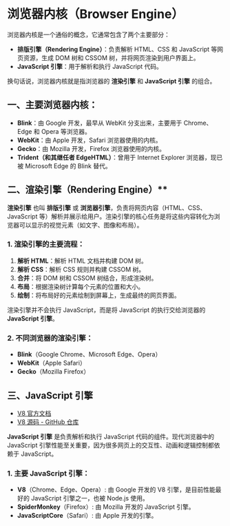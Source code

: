 # 浏览器内核（Browser Engine）

浏览器内核是一个通俗的概念，它通常包含了两个主要部分：

- **排版引擎（Rendering Engine）**：负责解析 HTML、CSS 和 JavaScript 等网页资源，生成 DOM 树和 CSSOM 树，并将网页渲染到用户界面上。
- **JavaScript 引擎**：用于解析和执行 JavaScript 代码。

换句话说，浏览器内核就是指浏览器的 **渲染引擎** 和 **JavaScript 引擎** 的组合。



## 一、主要浏览器内核：

- **Blink**：由 Google 开发，最早从 WebKit 分支出来，主要用于 Chrome、Edge 和 Opera 等浏览器。
- **WebKit**：由 Apple 开发，Safari 浏览器使用的内核。
- **Gecko**：由 Mozilla 开发，Firefox 浏览器使用的内核。
- **Trident（和其继任者 EdgeHTML）**：曾用于 Internet Explorer 浏览器，现已被 Microsoft Edge 的 Blink 替代。



## 二、渲染引擎（Rendering Engine）**

**渲染引擎** 也叫 **排版引擎** 或 **浏览器引擎**，负责将网页内容（HTML、CSS、JavaScript 等）解析并展示给用户。渲染引擎的核心任务是将这些内容转化为浏览器可以显示的视觉元素（如文字、图像和布局）。

### 1. 渲染引擎的主要流程：

1. **解析 HTML**：解析 HTML 文档并构建 DOM 树。
2. **解析 CSS**：解析 CSS 规则并构建 CSSOM 树。
3. **合并**：将 DOM 树和 CSSOM 树结合，形成渲染树。
4. **布局**：根据渲染树计算每个元素的位置和大小。
5. **绘制**：将布局好的元素绘制到屏幕上，生成最终的网页界面。

渲染引擎并不会执行 JavaScript，而是将 JavaScript 的执行交给浏览器的 **JavaScript 引擎**。

### 2. 不同浏览器的渲染引擎：

- **Blink**（Google Chrome、Microsoft Edge、Opera）
- **WebKit**（Apple Safari）
- **Gecko**（Mozilla Firefox）



##  三、JavaScript 引擎

* [V8 官方文档](https://v8.dev/)
* [V8 源码 - GitHub 仓库](https://github.com/v8/v8)

**JavaScript 引擎** 是负责解析和执行 JavaScript 代码的组件。现代浏览器中的 JavaScript 引擎性能至关重要，因为很多网页上的交互性、动画和逻辑控制都依赖于 JavaScript。

### 1. 主要 JavaScript 引擎：

- **V8**（Chrome、Edge、Opera）: 由 Google 开发的 V8 引擎，是目前性能最好的 JavaScript 引擎之一，也被 Node.js 使用。
- **SpiderMonkey**（Firefox）: 由 Mozilla 开发的 JavaScript 引擎。
- **JavaScriptCore**（Safari）: 由 Apple 开发的引擎。

### 

